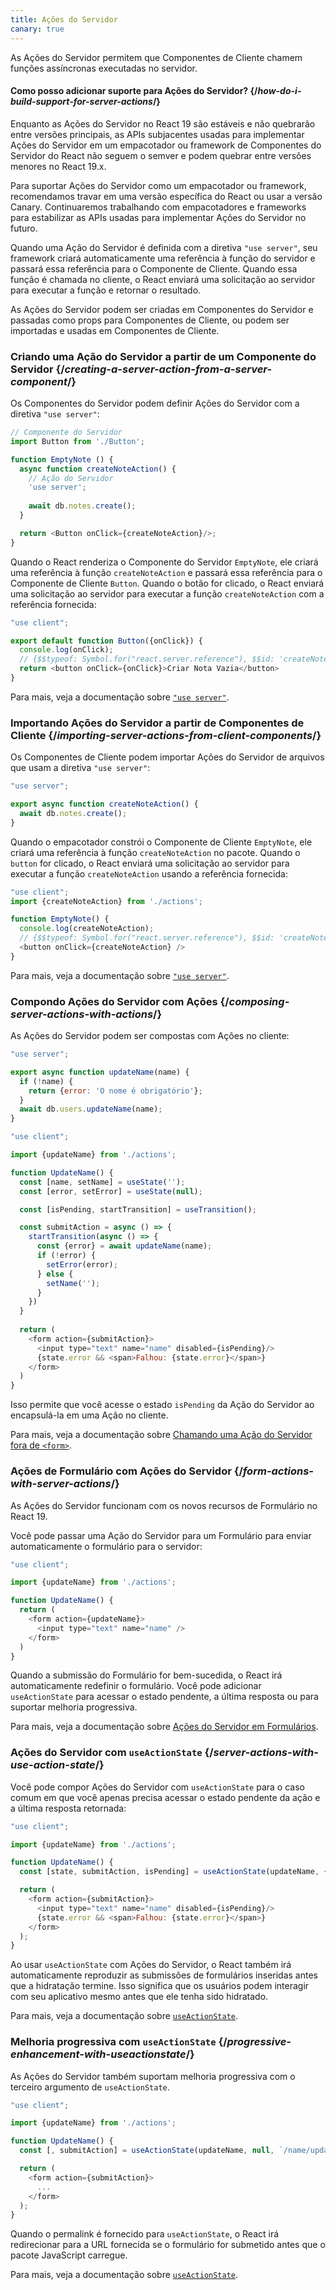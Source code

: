 ```yaml
---
title: Ações do Servidor
canary: true
---
```


<Intro>

As Ações do Servidor permitem que Componentes de Cliente chamem funções assíncronas executadas no servidor.

</Intro>

<InlineToc />

<Note>

#### Como posso adicionar suporte para Ações do Servidor? {/*how-do-i-build-support-for-server-actions*/}

Enquanto as Ações do Servidor no React 19 são estáveis e não quebrarão entre versões principais, as APIs subjacentes usadas para implementar Ações do Servidor em um empacotador ou framework de Componentes do Servidor do React não seguem o semver e podem quebrar entre versões menores no React 19.x.

Para suportar Ações do Servidor como um empacotador ou framework, recomendamos travar em uma versão específica do React ou usar a versão Canary. Continuaremos trabalhando com empacotadores e frameworks para estabilizar as APIs usadas para implementar Ações do Servidor no futuro.

</Note>

Quando uma Ação do Servidor é definida com a diretiva `"use server"`, seu framework criará automaticamente uma referência à função do servidor e passará essa referência para o Componente de Cliente. Quando essa função é chamada no cliente, o React enviará uma solicitação ao servidor para executar a função e retornar o resultado.

As Ações do Servidor podem ser criadas em Componentes do Servidor e passadas como props para Componentes de Cliente, ou podem ser importadas e usadas em Componentes de Cliente.

### Criando uma Ação do Servidor a partir de um Componente do Servidor {/*creating-a-server-action-from-a-server-component*/}

Os Componentes do Servidor podem definir Ações do Servidor com a diretiva `"use server"`:

```js [[2, 7, "'use server'"], [1, 5, "createNoteAction"], [1, 12, "createNoteAction"]]
// Componente do Servidor
import Button from './Button';

function EmptyNote () {
  async function createNoteAction() {
    // Ação do Servidor
    'use server';
    
    await db.notes.create();
  }

  return <Button onClick={createNoteAction}/>;
}
```

Quando o React renderiza o Componente do Servidor `EmptyNote`, ele criará uma referência à função `createNoteAction` e passará essa referência para o Componente de Cliente `Button`. Quando o botão for clicado, o React enviará uma solicitação ao servidor para executar a função `createNoteAction` com a referência fornecida:

```js {5}
"use client";

export default function Button({onClick}) { 
  console.log(onClick); 
  // {$$typeof: Symbol.for("react.server.reference"), $$id: 'createNoteAction'}
  return <button onClick={onClick}>Criar Nota Vazia</button>
}
```

Para mais, veja a documentação sobre [`"use server"`](/reference/rsc/use-server).

### Importando Ações do Servidor a partir de Componentes de Cliente {/*importing-server-actions-from-client-components*/}

Os Componentes de Cliente podem importar Ações do Servidor de arquivos que usam a diretiva `"use server"`:

```js [[1, 3, "createNoteAction"]]
"use server";

export async function createNoteAction() {
  await db.notes.create();
}

```

Quando o empacotador constrói o Componente de Cliente `EmptyNote`, ele criará uma referência à função `createNoteAction` no pacote. Quando o `button` for clicado, o React enviará uma solicitação ao servidor para executar a função `createNoteAction` usando a referência fornecida:

```js [[1, 2, "createNoteAction"], [1, 5, "createNoteAction"], [1, 7, "createNoteAction"]]
"use client";
import {createNoteAction} from './actions';

function EmptyNote() {
  console.log(createNoteAction);
  // {$$typeof: Symbol.for("react.server.reference"), $$id: 'createNoteAction'}
  <button onClick={createNoteAction} />
}
```

Para mais, veja a documentação sobre [`"use server"`](/reference/rsc/use-server).

### Compondo Ações do Servidor com Ações {/*composing-server-actions-with-actions*/}

As Ações do Servidor podem ser compostas com Ações no cliente:

```js [[1, 3, "updateName"]]
"use server";

export async function updateName(name) {
  if (!name) {
    return {error: 'O nome é obrigatório'};
  }
  await db.users.updateName(name);
}
```

```js [[1, 3, "updateName"], [1, 13, "updateName"], [2, 11, "submitAction"],  [2, 23, "submitAction"]]
"use client";

import {updateName} from './actions';

function UpdateName() {
  const [name, setName] = useState('');
  const [error, setError] = useState(null);

  const [isPending, startTransition] = useTransition();

  const submitAction = async () => {
    startTransition(async () => {
      const {error} = await updateName(name);
      if (!error) {
        setError(error);
      } else {
        setName('');
      }
    })
  }
  
  return (
    <form action={submitAction}>
      <input type="text" name="name" disabled={isPending}/>
      {state.error && <span>Falhou: {state.error}</span>}
    </form>
  )
}
```

Isso permite que você acesse o estado `isPending` da Ação do Servidor ao encapsulá-la em uma Ação no cliente.

Para mais, veja a documentação sobre [Chamando uma Ação do Servidor fora de `<form>`](/reference/rsc/use-server#calling-a-server-action-outside-of-form).

### Ações de Formulário com Ações do Servidor {/*form-actions-with-server-actions*/}

As Ações do Servidor funcionam com os novos recursos de Formulário no React 19.

Você pode passar uma Ação do Servidor para um Formulário para enviar automaticamente o formulário para o servidor:

```js [[1, 3, "updateName"], [1, 7, "updateName"]]
"use client";

import {updateName} from './actions';

function UpdateName() {
  return (
    <form action={updateName}>
      <input type="text" name="name" />
    </form>
  )
}
```

Quando a submissão do Formulário for bem-sucedida, o React irá automaticamente redefinir o formulário. Você pode adicionar `useActionState` para acessar o estado pendente, a última resposta ou para suportar melhoria progressiva.

Para mais, veja a documentação sobre [Ações do Servidor em Formulários](/reference/rsc/use-server#server-actions-in-forms).

### Ações do Servidor com `useActionState` {/*server-actions-with-use-action-state*/}

Você pode compor Ações do Servidor com `useActionState` para o caso comum em que você apenas precisa acessar o estado pendente da ação e a última resposta retornada:

```js [[1, 3, "updateName"], [1, 6, "updateName"], [2, 6, "submitAction"], [2, 9, "submitAction"]]
"use client";

import {updateName} from './actions';

function UpdateName() {
  const [state, submitAction, isPending] = useActionState(updateName, {error: null});

  return (
    <form action={submitAction}>
      <input type="text" name="name" disabled={isPending}/>
      {state.error && <span>Falhou: {state.error}</span>}
    </form>
  );
}
```

Ao usar `useActionState` com Ações do Servidor, o React também irá automaticamente reproduzir as submissões de formulários inseridas antes que a hidratação termine. Isso significa que os usuários podem interagir com seu aplicativo mesmo antes que ele tenha sido hidratado.

Para mais, veja a documentação sobre [`useActionState`](/reference/react-dom/hooks/useFormState).

### Melhoria progressiva com `useActionState` {/*progressive-enhancement-with-useactionstate*/}

As Ações do Servidor também suportam melhoria progressiva com o terceiro argumento de `useActionState`.

```js [[1, 3, "updateName"], [1, 6, "updateName"], [2, 6, "/name/update"], [3, 6, "submitAction"], [3, 9, "submitAction"]]
"use client";

import {updateName} from './actions';

function UpdateName() {
  const [, submitAction] = useActionState(updateName, null, `/name/update`);

  return (
    <form action={submitAction}>
      ...
    </form>
  );
}
```

Quando o <CodeStep step={2}>permalink</CodeStep> é fornecido para `useActionState`, o React irá redirecionar para a URL fornecida se o formulário for submetido antes que o pacote JavaScript carregue.

Para mais, veja a documentação sobre [`useActionState`](/reference/react-dom/hooks/useFormState).